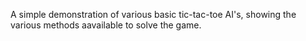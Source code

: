 A simple demonstration of various basic tic-tac-toe AI's, showing the various methods aavailable to solve the game.
